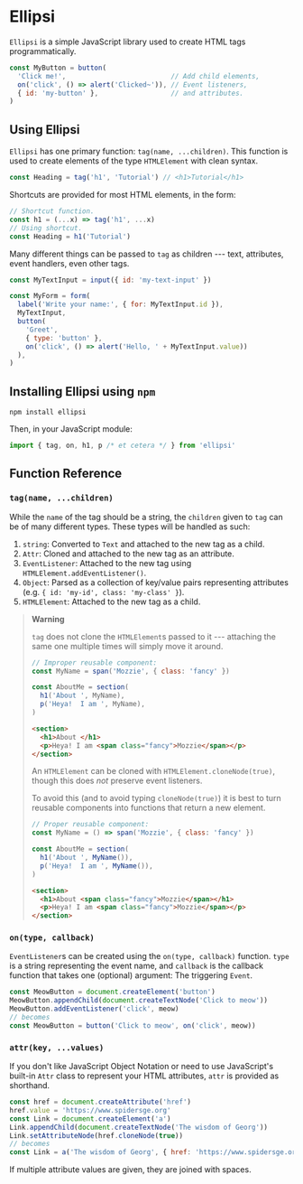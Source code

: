 # Ellipsi

`Ellipsi` is a simple JavaScript library used to create HTML tags
programmatically.

```js
const MyButton = button(
  'Click me!',                          // Add child elements,
  on('click', () => alert('Clicked~')), // Event listeners,
  { id: 'my-button' },                  // and attributes.
)
```

## Using Ellipsi

`Ellipsi` has one primary function: `tag(name, ...children)`.  This function
is used to create elements of the type `HTMLElement` with clean syntax.

```js
const Heading = tag('h1', 'Tutorial') // <h1>Tutorial</h1>
```

Shortcuts are provided for most HTML elements, in the form:

```js
// Shortcut function.
const h1 = (...x) => tag('h1', ...x)
// Using shortcut.
const Heading = h1('Tutorial')
```

Many different things can be passed to `tag` as children --- text, attributes,
event handlers, even other tags.

```js
const MyTextInput = input({ id: 'my-text-input' })

const MyForm = form(
  label('Write your name:', { for: MyTextInput.id }),
  MyTextInput,
  button(
    'Greet',
    { type: 'button' },
    on('click', () => alert('Hello, ' + MyTextInput.value))
  ),
)
```

## Installing Ellipsi using `npm`

    npm install ellipsi

Then, in your JavaScript module:

```js
import { tag, on, h1, p /* et cetera */ } from 'ellipsi'
```

## Function Reference

### `tag(name, ...children)`

While the `name` of the tag should be a string, the `children` given to `tag`
can be of many different types.  These types will be handled as such:

1.  `string`: Converted to `Text` and attached to the new tag as a child.
2.  `Attr`: Cloned and attached to the new tag as an attribute.
2.  `EventListener`: Attached to the new tag using
    `HTMLElement.addEventListener()`.
3.  `Object`: Parsed as a collection of key/value pairs representing
    attributes (e.g. `{ id: 'my-id', class: 'my-class' }`).
4.  `HTMLElement`: Attached to the new tag as a child.

> **Warning**
>
> `tag` does not clone the `HTMLElement`s passed to it --- attaching the same
> one multiple times will simply move it around.
>
> ```js
> // Improper reusable component:
> const MyName = span('Mozzie', { class: 'fancy' })
>
> const AboutMe = section(
>   h1('About ', MyName),
>   p('Heya!  I am ', MyName),
> )
> ```
> ```html
> <section>
>   <h1>About </h1>
>   <p>Heya! I am <span class="fancy">Mozzie</span></p>
> </section>
> ```
>
> An `HTMLElement` can be
> cloned with `HTMLElement.cloneNode(true)`, though this does *not* preserve
> event listeners.
>
> To avoid this (and to avoid typing `cloneNode(true)`) it is best to turn
> reusable components into functions that return a new element.
> 
> ```js
> // Proper reusable component:
> const MyName = () => span('Mozzie', { class: 'fancy' })
>
> const AboutMe = section(
>   h1('About ', MyName()),
>   p('Heya!  I am ', MyName()),
> )
> ```
> ```html
> <section>
>   <h1>About <span class="fancy">Mozzie</span></h1>
>   <p>Heya! I am <span class="fancy">Mozzie</span></p>
> </section>
> ```

### `on(type, callback)`

`EventListener`s can be created using the `on(type, callback)` function.
`type` is a string representing the event name, and `callback` is the callback
function that takes one (optional) argument:  The triggering `Event`.

```js
const MeowButton = document.createElement('button')
MeowButton.appendChild(document.createTextNode('Click to meow'))
MeowButton.addEventListener('click', meow)
// becomes
const MeowButton = button('Click to meow', on('click', meow))
```

### `attr(key, ...values)`

If you don't like JavaScript Object Notation or need to use JavaScript's
built-in `Attr` class to represent your HTML attributes, `attr` is provided
as shorthand.

```js
const href = document.createAttribute('href')
href.value = 'https://www.spidersge.org'
const Link = document.createElement('a')
Link.appendChild(document.createTextNode('The wisdom of Georg'))
Link.setAttributeNode(href.cloneNode(true))
// becomes
const Link = a('The wisdom of Georg', { href: 'https://www.spidersge.org' })
```

If multiple attribute values are given, they are joined with spaces.
